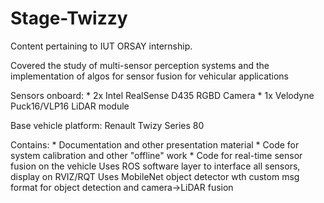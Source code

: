 # Stage-Twizzy
Content pertaining to IUT ORSAY internship.

Covered the study of multi-sensor perception systems and the implementation of algos for sensor fusion for vehicular applications

Sensors onboard: 
    * 2x Intel RealSense D435 RGBD Camera
    * 1x Velodyne Puck16/VLP16 LiDAR module

Base vehicle platform: Renault Twizy Series 80

Contains:
    * Documentation and other presentation material
    * Code for system calibration and other "offline" work
    * Code for real-time sensor fusion on the vehicle
Uses ROS software layer to interface all sensors, display on RVIZ/RQT
Uses MobileNet object detector wth custom msg format for object detection and camera->LiDAR fusion 

   
